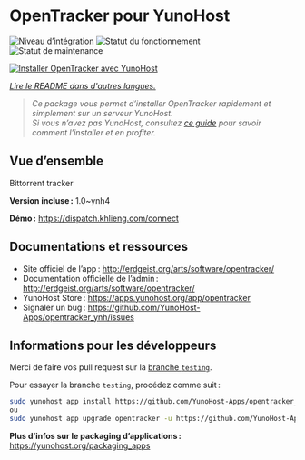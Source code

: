 <!--
Nota bene : ce README est automatiquement généré par <https://github.com/YunoHost/apps/tree/master/tools/readme_generator>
Il NE doit PAS être modifié à la main.
-->

# OpenTracker pour YunoHost

[![Niveau d’intégration](https://dash.yunohost.org/integration/opentracker.svg)](https://dash.yunohost.org/appci/app/opentracker) ![Statut du fonctionnement](https://ci-apps.yunohost.org/ci/badges/opentracker.status.svg) ![Statut de maintenance](https://ci-apps.yunohost.org/ci/badges/opentracker.maintain.svg)

[![Installer OpenTracker avec YunoHost](https://install-app.yunohost.org/install-with-yunohost.svg)](https://install-app.yunohost.org/?app=opentracker)

*[Lire le README dans d'autres langues.](./ALL_README.md)*

> *Ce package vous permet d’installer OpenTracker rapidement et simplement sur un serveur YunoHost.*  
> *Si vous n’avez pas YunoHost, consultez [ce guide](https://yunohost.org/install) pour savoir comment l’installer et en profiter.*

## Vue d’ensemble

Bittorrent tracker

**Version incluse :** 1.0~ynh4

**Démo :** <https://dispatch.khlieng.com/connect>
## Documentations et ressources

- Site officiel de l’app : <http://erdgeist.org/arts/software/opentracker/>
- Documentation officielle de l’admin : <http://erdgeist.org/arts/software/opentracker/>
- YunoHost Store : <https://apps.yunohost.org/app/opentracker>
- Signaler un bug : <https://github.com/YunoHost-Apps/opentracker_ynh/issues>

## Informations pour les développeurs

Merci de faire vos pull request sur la [branche `testing`](https://github.com/YunoHost-Apps/opentracker_ynh/tree/testing).

Pour essayer la branche `testing`, procédez comme suit :

```bash
sudo yunohost app install https://github.com/YunoHost-Apps/opentracker_ynh/tree/testing --debug
ou
sudo yunohost app upgrade opentracker -u https://github.com/YunoHost-Apps/opentracker_ynh/tree/testing --debug
```

**Plus d’infos sur le packaging d’applications :** <https://yunohost.org/packaging_apps>
